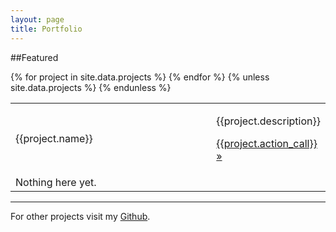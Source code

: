 ```yaml
---
layout: page
title: Portfolio
---
```

##Featured

<table>
  {% for project in site.data.projects %}
  <tr>
    <td style="width: 150px">{{project.name}}</td>
    <td style="width:300px"><a class="fancybox" rel="group" href="{{site.baseurl}}{{project.image_url}}"><img src="{{site.baseurl}}{{project.image_url}}" alt="" /></a></td>
    <td>
      <p>
        {{project.description}}
      </p>
      <p><a href="{{project.url}}" target="_blank">{{project.action_call}} &raquo;</a></p>
    </td>
  </tr>
  {% endfor %}
  {% unless site.data.projects %}
  <tr>
    <td>Nothing here yet.</td>
  </tr>
  {% endunless %}
</table>

----

For other projects visit my [Github]({{site.github_url}}).
